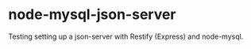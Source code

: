 node-mysql-json-server
===========

Testing setting up a json-server with Restify (Express) and node-mysql.